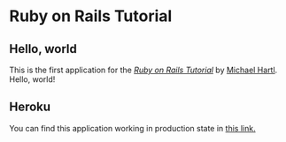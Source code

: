 # Ruby on Rails Tutorial

## Hello, world

This is the first application for the [*Ruby on Rails Tutorial*](https://www.railstutorial.org/)
by [Michael Hartl](https://www.michaelhartl.com/). Hello, world!

## Heroku

You can find this application working in production state in [this link.](https://wellerson-hello-app.herokuapp.com/)
